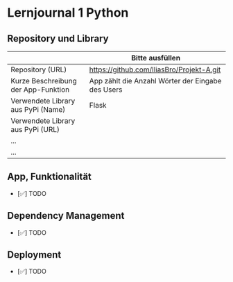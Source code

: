 # Lernjournal 1 Python

## Repository und Library

| | Bitte ausfüllen |
| -------- | ------- |
| Repository (URL)  | https://github.com/IliasBro/Projekt-A.git
| Kurze Beschreibung der App-Funktion | App zählt die Anzahl Wörter der Eingabe des Users |
| Verwendete Library aus PyPi (Name) | Flask |
| Verwendete Library aus PyPi (URL) |  |
| ... | |
| ... | |

## App, Funktionalität

* [✅] TODO

## Dependency Management

* [✅] TODO

## Deployment

* [✅] TODO

